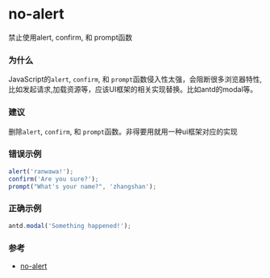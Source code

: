 # no-alert

禁止使用alert, confirm, 和 prompt函数

### 为什么

JavaScript的`alert`, `confirm`, 和 `prompt`函数侵入性太强，会阻断很多浏览器特性,比如发起请求,加载资源等，应该UI框架的相关实现替换。比如antd的modal等。

### 建议

删除`alert`, `confirm`, 和 `prompt`函数。非得要用就用一种ui框架对应的实现

### 错误示例

```js
alert('ranwawa!');
confirm('Are you sure?');
prompt("What's your name?", 'zhangshan');
```

### 正确示例

```js
antd.modal('Something happened!');
```

### 参考

- [no-alert](https://eslint.org/docs/rules/no-alert)
